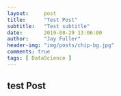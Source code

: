 ```yaml
---
layout:     post
title:      "Test Post"
subtitle:   "Test subtitle"
date:       2019-08-29 13:06:00
author:     "Jay Fuller"
header-img: "img/posts/chip-bg.jpg"
comments: true
tags: [ DataScience ]
---
```


## test Post
